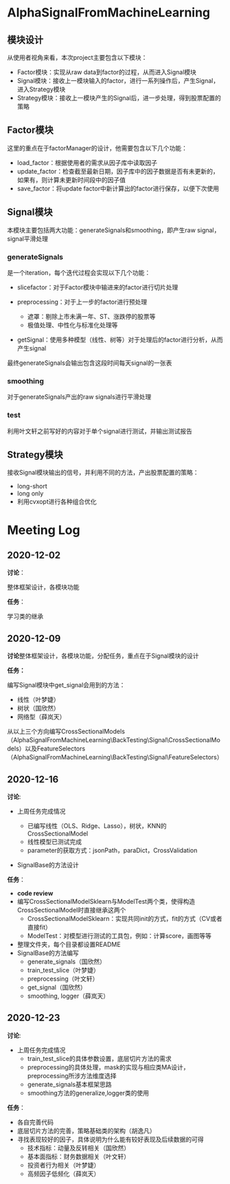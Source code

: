 # AlphaSignalFromMachineLearning

## 模块设计

从使用者视角来看，本次project主要包含以下模块：

- Factor模块：实现从raw data到factor的过程，从而进入Signal模块
- Signal模块：接收上一模块输入的factor，进行一系列操作后，产生Signal，进入Strategy模块
- Strategy模块：接收上一模块产生的Signal后，进一步处理，得到股票配置的策略

## Factor模块

这里的重点在于factorManager的设计，他需要包含以下几个功能：

- load_factor：根据使用者的需求从因子库中读取因子
- update_factor：检查截至最新日期，因子库中的因子数据是否有未更新的，如果有，则计算未更新时间段中的因子值
- save_factor：将update factor中新计算出的factor进行保存，以便下次使用

## Signal模块

本模块主要包括两大功能：generateSignals和smoothing，即产生raw signal，signal平滑处理

### generateSignals

是一个iteration，每个迭代过程会实现以下几个功能：

- slicefactor：对于Factor模块中输进来的factor进行切片处理
- preprocessing：对于上一步的factor进行预处理
  - 遮罩：剔除上市未满一年、ST、涨跌停的股票等
  - 极值处理、中性化与标准化处理等

- getSignal：使用多种模型（线性、树等）对于处理后的factor进行分析，从而产生signal

最终generateSignals会输出包含这段时间每天signal的一张表

### smoothing

对于generateSignals产出的raw signals进行平滑处理

### test

利用叶文轩之前写好的内容对于单个signal进行测试，并输出测试报告

## Strategy模块

接收Signal模块输出的信号，并利用不同的方法，产出股票配置的策略：

- long-short
- long only
- 利用cvxopt进行各种组合优化

# Meeting Log

## 2020-12-02

**讨论**：

整体框架设计，各模块功能

**任务**：

学习类的继承

## 2020-12-09

**讨论**整体框架设计，各模块功能，分配任务，重点在于Signal模块的设计

**任务：**

编写Signal模块中get_signal会用到的方法：

- 线性（叶梦婕）
- 树状（国欣然）
- 网络型（薛岚天）

从以上三个方向编写CrossSectionalModels（AlphaSignalFromMachineLearning\BackTesting\Signal\CrossSectionalModels）以及FeatureSelectors（AlphaSignalFromMachineLearning\BackTesting\Signal\FeatureSelectors）

## 2020-12-16

**讨论**:

- 上周任务完成情况
  - 已编写线性（OLS、Ridge、Lasso），树状，KNN的CrossSectionalModel
  - 线性模型已测试完成
  - parameter的获取方式：jsonPath，paraDict，CrossValidation

- SignalBase的方法设计

**任务**：

- **code review**
- 编写CrossSectionalModelSklearn与ModelTest两个类，使得构造CrossSectionalModel时直接继承这两个
  - CrossSectionalModelSklearn：实现共同init的方式，fit的方式（CV或者直接fit）
  - ModelTest：对模型进行测试的工具包，例如：计算score，画图等等
- 整理文件夹，每个目录都设置README
- SignalBase的方法编写
  - generate_signals（国欣然）
  - train_test_slice（叶梦婕）
  - preprocessing（叶文轩）
  - get_signal（国欣然）
  - smoothing, logger（薛岚天）

## 2020-12-23

**讨论**:

- 上周任务完成情况
  - train_test_slice的具体参数设置，底层切片方法的需求
  - preprocessing的具体处理，mask的实现与相应类MA设计，preprocessing所涉方法维度选择
  - generate_signals基本框架思路
  - smoothing方法的generalize,logger类的使用
 
 **任务**：
 
 - 各自完善代码
 - 底层切片方法的完善，策略基础类的架构（胡逸凡）
 - 寻找表现较好的因子，具体说明为什么能有较好表现及后续数据的可得
    - 技术指标：动量及反转相关（国欣然）
    - 基本面指标：财务数据相关（叶文轩）
    - 投资者行为相关（叶梦婕）
    - 高频因子低频化（薛岚天）
